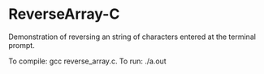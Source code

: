 ReverseArray-C
==============

Demonstration of reversing an string of characters entered at the terminal prompt.

To compile: gcc reverse_array.c.
To run: ./a.out

